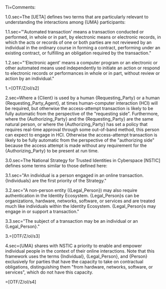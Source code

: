 Ti=Comments:

1.0.sec=The [UETA] defines two terms that are particularly relevant to understanding the interactions among {UMA} participants:

1.1.sec="'Automated transaction' means a transaction conducted or performed, in whole or in part, by electronic means or electronic records, in which the acts or records of one or both parties are not reviewed by an individual in the ordinary course in forming a contract, performing under an existing contract, or fulfilling an obligation required by the transaction."

1.2.sec="'Electronic agent' means a computer program or an electronic or other automated means used independently to initiate an action or respond to electronic records or performances in whole or in part, without review or action by an individual."

1.=[OTF/Z/ol/s2]

2.sec=Where a {Client} is used by a human {Requesting_Party} or a human {Requesting_Party_Agent}, at times human-computer interaction (HCI) will be required, but otherwise the access-attempt transaction is likely to be fully automatic from the perspective of the "requesting side". Furthermore, where the {Authorizing_Party} and the {Requesting_Party} are the same natural person, or where the {Authorizing_Party} has set a policy that requires real-time approval through some out-of-band method, this person can expect to engage in HCI. Otherwise the access-attempt transaction is likely to be fully automatic from the perspective of the "authorizing side" because the access attempt is made without any requirement for the {Authorizing_Party} to be present at run time.

3.0.sec=The National Strategy for Trusted Identities in Cyberspace [NSTIC] defines some terms similar to those defined here:

3.1.sec="An individual is a person engaged in an online transaction. {Individuals} are the first priority of the Strategy."

3.2.sec="A non-person entity ({Legal_Person}) may also require authentication in the Identity Ecosystem. {Legal_Person}s can be organizations, hardware, networks, software, or services and are treated much like individuals within the Identity Ecosystem. {Legal_Person}s may engage in or support a transaction."

3.3.sec="The subject of a transaction may be an individual or an {Legal_Person}."

3.=[OTF/Z/ol/s3]

4.sec={UMA} shares with NSTIC a priority to enable and empower individual people in the context of their online interactions. Note that this framework uses the terms {Individual}, {Legal_Person}, and {Person} exclusively for parties that have the capacity to take on contractual obligations, distinguishing them "from hardware, networks, software, or services", which do not have this capacity.

=[OTF/Z/ol/s4]
